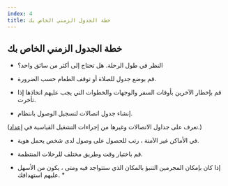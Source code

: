 ```yaml
---
index: 4
title: خطة الجدول الزمني الخاص بك
---
```

## خطة الجدول الزمني الخاص بك

*   النظر في طول الرحلة. هل تحتاج إلى أكثر من سائق واحد؟

*   قم بوضع جدول للصلاة أو توقف الطعام حسب الضرورة.

*   قم بإخطار الآخرين بأوقات السفر والوجهات والخطوات التي يجب عليهم اتخاذها إذا تأخرت.

*   إنشاء جدول اتصالات لتسجيل الوصول بانتظام.

(تعرف على جداول الاتصالات وغيرها من إجراءات التشغيل القياسية في [إعداد](umbrella://travel/preparation).)

*   في الأماكن غير الآمنة ، رتب للحصول على وصول لدى شخص يحمل هوية.

*   قم باختيار وقت وطريق مختلف للرحلات المنتظمة.

* إذا كان بإمكان المجرمين التنبؤ بالمكان الذي ستتواجد فيه ومتى ، يكون من الأسهل عليهم استهدافك. *